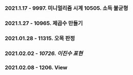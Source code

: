 ### 2021.1.17 - 9997. 미니멀리즘 시계 10505. 소득 불균형
### 2021.1.27 - 10965. 제곱수 만들기

### 2021.01.28 - 11315. 오목 판정

### 2021.02.02 - *10726. 이진수 표현*

### 2021.02.08 - 1206. View